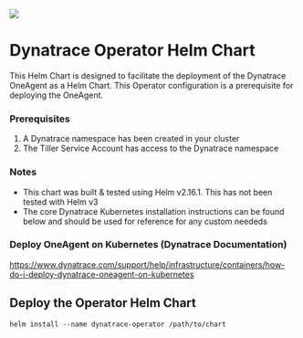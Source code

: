 
![](https://dt-cdn.net/images/dynatrace-logo-rgb-cph-800x142px-ac1b21b785.svg)

# Dynatrace Operator Helm Chart
This Helm Chart is designed to facilitate the deployment of the Dynatrace OneAgent as a Helm Chart. This Operator configuration is a prerequisite for deploying the OneAgent. 

### Prerequisites
1. A Dynatrace namespace has been created in your cluster
2. The Tiller Service Account has access to the Dynatrace namespace

### Notes
- This chart was built & tested using Helm v2.16.1. This has not been tested with Helm v3
- The core Dynatrace Kubernetes installation instructions can be found below and should be used for reference for any custom neededs

### Deploy OneAgent on Kubernetes (Dynatrace Documentation)
<https://www.dynatrace.com/support/help/infrastructure/containers/how-do-i-deploy-dynatrace-oneagent-on-kubernetes>


## Deploy the Operator Helm Chart
```
helm install --name dynatrace-operator /path/to/chart
```